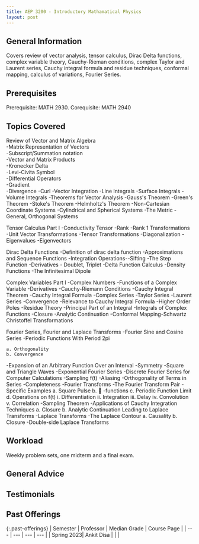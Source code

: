```yaml
---
title: AEP 3200 - Introductory Mathamatical Physics
layout: post
---
```


<link rel="stylesheet" href="../main.css">

## General Information

Covers review of vector analysis, tensor calculus, Dirac Delta functions, complex variable theory, Cauchy-Rieman conditions, complex Taylor and Laurent series, Cauchy integral formula and residue techniques, conformal mapping, calculus of variations, Fourier Series.

## Prerequisites

 Prerequisite: MATH 2930. Corequisite: MATH 2940

## Topics Covered

Review of Vector and Matrix Algebra <br>
 -Matrix Representation of Vectors <br>
 -Subscript/Summation notation <br>
 -Vector and Matrix Products <br>
  -Kronecker Delta <br>
  -Levi-Civita Symbol <br>
 -Differential Operators <br>
  -Gradient <br>
  -Divergence
  -Curl
 -Vector Integration
  -Line Integrals
  -Surface Integrals
  -Volume Integrals
 -Theorems for Vector Analysis
  -Gauss's Theorem
  -Green's Theorem
  -Stoke's Theorem
  -Helmholtz's Theorem
 -Non-Cartesian Coordinate Systems
  -Cylindrical and Spherical Systems
  -The Metric
  -General, Orthogonal Systems

Tensor Calculus Part I
 -Conductivity Tensor
 -Rank
 -Rank 1 Transformations
 -Unit Vector Transformations
 -Tensor Transformations
 -Diagonalization
  -Eigenvalues
  -Eigenvectors

Dirac Delta Functions
-Definition of dirac delta function
-Approximations and Sequence Functions
-Integration Operations--Sifting
-The Step Function
-Derivatives - Doublet, Triplet
-Delta Function Calculus
-Density Functions
-The Infinitesimal Dipole

Complex Variables Part I
-Complex Numbers
-Functions of a Complex Variable
 -Derivatives
 -Cauchy-Riemann Conditions
-Cauchy Integral Theorem
-Cauchy Integral Formula
-Complex Series
 -Taylor Series
 -Laurent Series
 -Convergence
 -Relevance to Cauchy Integral Formula
 -Higher Order Poles
-Residue Theory
-Principal Part of an Integral
-Integrals of Complex Functions
 -Closure
 -Analytic Continuation
-Conformal Mapping-Schwartz Christoffel Transformations

Fourier Series, Fourier and Laplace Transforms
 -Fourier Sine and Cosine Series
  -Periodic Functions With Period 2pi

    a. Orthogonality
    b. Convergence
  -Expansion of an Arbitrary Function Over an Interval
  -Symmetry
  -Square and Triangle Waves
-Exponential Fourier Series
-Discrete Fourier Series for Computer Calculations
 -Sampling f(t)
 -Aliasing
 -Orthogonality of Terms in Series
 -Completeness
-Fourier Transforms
  -The Fourier Transform Pair
  -Specific Examples
   a. Square Pulse
   b.  -functions
   c. Periodic Function Limit
   d. Operations on f(t)
     i. Differentiation
     ii. Integration
     iii. Delay
     iv. Convolution
     v. Correlation
 -Sampling Theorem
 -Applications of Cauchy Integration Techniques
  a. Closure
  b. Analytic Continuation Leading to Laplace Transforms
-Laplace Transforms
  -The Laplace Contour
   a. Causality
   b. Closure
-Double-side Laplace Transforms

## Workload

Weekly problem sets, one midterm and a final exam.

## General Advice

  
## Testimonials


## Past Offerings

{:.past-offerings}
| Semester | Professor | Median Grade | Course Page |
| --- | --- | --- | --- |
|  Spring 2023| Ankit Disa |  |  |


